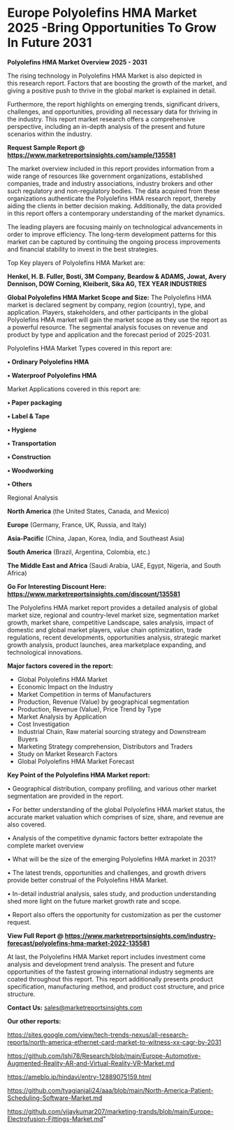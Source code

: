 # Europe Polyolefins HMA Market 2025 -Bring Opportunities To Grow In Future 2031

<Strong> Polyolefins HMA Market Overview 2025 - 2031</strong>

The rising technology in Polyolefins HMA Market is also depicted in this research report. Factors that are boosting the growth of the market, and giving a positive push to thrive in the global market is explained in detail.

Furthermore, the report highlights on emerging trends, significant drivers, challenges, and opportunities, providing all necessary data for thriving in the industry. This report market research offers a comprehensive perspective, including an in-depth analysis of the present and future scenarios within the industry.

<strong>Request Sample Report @ <a href=https://www.marketreportsinsights.com/sample/135581>https://www.marketreportsinsights.com/sample/135581</a></strong>

The market overview included in this report provides information from a wide range of resources like government organizations, established companies, trade and industry associations, industry brokers and other such regulatory and non-regulatory bodies. The data acquired from these organizations authenticate the Polyolefins HMA research report, thereby aiding the clients in better decision making. Additionally, the data provided in this report offers a contemporary understanding of the market dynamics.

The leading players are focusing mainly on technological advancements in order to improve efficiency. The long-term development patterns for this market can be captured by continuing the ongoing process improvements and financial stability to invest in the best strategies.

Top Key players of Polyolefins HMA Market are:

<strong>Henkel, H. B. Fuller, Bosti, 3M Company, Beardow & ADAMS, Jowat, Avery Dennison, DOW Corning, Kleiberit, Sika AG, TEX YEAR INDUSTRIES</strong>

<strong><b>Global Polyolefins HMA Market Scope and Size:</b></strong>
The Polyolefins HMA market is declared segment by company, region (country), type, and application. Players, stakeholders, and other participants in the global Polyolefins HMA market will gain the market scope as they use the report as a powerful resource. The segmental analysis focuses on revenue and product by type and application and the forecast period of 2025-2031.

Polyolefins HMA Market Types covered in this report are:

<strong>• Ordinary Polyolefins HMA

• Waterproof Polyolefins HMA</strong>

Market Applications covered in this report are:

<strong>• Paper packaging

• Label & Tape

• Hygiene

• Transportation

• Construction

• Woodworking

• Others</strong> 

Regional Analysis

<strong>North America</strong> (the United States, Canada, and Mexico)

<strong>Europe</strong> (Germany, France, UK, Russia, and Italy)

<strong>Asia-Pacific</strong> (China, Japan, Korea, India, and Southeast Asia)

<strong>South America</strong> (Brazil, Argentina, Colombia, etc.)

<strong>The Middle East and Africa</strong> (Saudi Arabia, UAE, Egypt, Nigeria, and South Africa)

<strong>Go For Interesting Discount Here: <a href=https://www.marketreportsinsights.com/discount/135581>https://www.marketreportsinsights.com/discount/135581</a></strong>

The Polyolefins HMA market report provides a detailed analysis of global market size, regional and country-level market size, segmentation market growth, market share, competitive Landscape, sales analysis, impact of domestic and global market players, value chain optimization, trade regulations, recent developments, opportunities analysis, strategic market growth analysis, product launches, area marketplace expanding, and technological innovations.

<strong><b>Major factors covered in the report:</b></strong>
<ul>
  <li>Global Polyolefins HMA Market </li>
  <li>Economic Impact on the Industry</li>
  <li>Market Competition in terms of Manufacturers</li>
  <li>Production, Revenue (Value) by geographical segmentation</li>
  <li>Production, Revenue (Value), Price Trend by Type</li>
  <li>Market Analysis by Application</li>
  <li>Cost Investigation</li>
  <li>Industrial Chain, Raw material sourcing strategy and Downstream Buyers</li>
  <li>Marketing Strategy comprehension, Distributors and Traders</li>
  <li>Study on Market Research Factors</li>
  <li>Global Polyolefins HMA Market Forecast</li>
</ul>

<strong><b>Key Point of the Polyolefins HMA Market report:</b></strong>

• Geographical distribution, company profiling, and various other market segmentation are provided in the report.

• For better understanding of the global Polyolefins HMA market status, the accurate market valuation which comprises of size, share, and revenue are also covered.

• Analysis of the competitive dynamic factors better extrapolate the complete market overview

• What will be the size of the emerging Polyolefins HMA market in 2031?

• The latest trends, opportunities and challenges, and growth drivers provide better construal of the Polyolefins HMA Market.

• In-detail industrial analysis, sales study, and production understanding shed more light on the future market growth rate and scope.

• Report also offers the opportunity for customization as per the customer request.

<strong><b>View Full Report @ <a href=https://www.marketreportsinsights.com/industry-forecast/polyolefins-hma-market-2022-135581>https://www.marketreportsinsights.com/industry-forecast/polyolefins-hma-market-2022-135581</a></b></strong>


At last, the Polyolefins HMA Market report includes investment come analysis and development trend analysis. The present and future opportunities of the fastest growing international industry segments are coated throughout this report. This report additionally presents product specification, manufacturing method, and product cost structure, and price structure.

<strong>Contact Us:</strong>
sales@marketreportsinsights.com

<strong>Our other reports:</strong>

<a href=https://sites.google.com/view/tech-trends-nexus/all-research-reports/north-america-ethernet-card-market-to-witness-xx-cagr-by-2031>https://sites.google.com/view/tech-trends-nexus/all-research-reports/north-america-ethernet-card-market-to-witness-xx-cagr-by-2031</a>

<a href=https://github.com/Ishi78/Research/blob/main/Europe-Automotive-Augmented-Reality-AR-and-Virtual-Reality-VR-Market.md>https://github.com/Ishi78/Research/blob/main/Europe-Automotive-Augmented-Reality-AR-and-Virtual-Reality-VR-Market.md</a>

<a href=https://ameblo.jp/hindavi/entry-12889075159.html>https://ameblo.jp/hindavi/entry-12889075159.html</a>

<a href=https://github.com/tyagianjali24/aaa/blob/main/North-America-Patient-Scheduling-Software-Market.md>https://github.com/tyagianjali24/aaa/blob/main/North-America-Patient-Scheduling-Software-Market.md</a>

<a href=https://github.com/vijaykumar207/marketing-trands/blob/main/Europe-Electrofusion-Fittings-Market.md>https://github.com/vijaykumar207/marketing-trands/blob/main/Europe-Electrofusion-Fittings-Market.md</a>"

